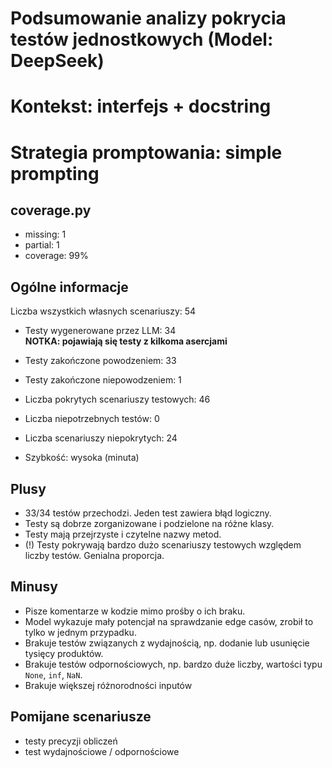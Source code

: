 # Podsumowanie analizy pokrycia testów jednostkowych (Model: DeepSeek)
# Kontekst: interfejs + docstring
# Strategia promptowania: simple prompting

## coverage.py
- missing: 1
- partial: 1
- coverage: 99%

## Ogólne informacje

Liczba wszystkich własnych scenariuszy: 54

- Testy wygenerowane przez LLM: 34
<br/> <strong>NOTKA: pojawiają się testy z kilkoma asercjami</strong>
- Testy zakończone powodzeniem: 33
- Testy zakończone niepowodzeniem: 1


- Liczba pokrytych scenariuszy testowych: 46
- Liczba niepotrzebnych testów: 0
- Liczba scenariuszy niepokrytych: 24
- Szybkość: wysoka (minuta)

## Plusy

- 33/34 testów przechodzi. Jeden test zawiera błąd logiczny.
- Testy są dobrze zorganizowane i podzielone na różne klasy.
- Testy mają przejrzyste i czytelne nazwy metod.
- (!) Testy pokrywają bardzo dużo scenariuszy testowych względem liczby testów. Genialna proporcja.

## Minusy

- Pisze komentarze w kodzie mimo prośby o ich braku.
- Model wykazuje mały potencjał na sprawdzanie edge casów, zrobił to tylko w jednym przypadku.
- Brakuje testów związanych z wydajnością, np. dodanie lub usunięcie tysięcy produktów.
- Brakuje testów odpornościowych, np. bardzo duże liczby, wartości typu `None`, `inf`, `NaN`.
- Brakuje większej różnorodności inputów

## Pomijane scenariusze

- testy precyzji obliczeń
- test wydajnościowe / odpornościowe

